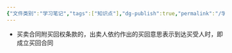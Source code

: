```yaml
---
{"文件类别":"学习笔记","tags":["知识点"],"dg-publish":true,"permalink":"/学习笔记/知识点cheese/买回权/","dgPassFrontmatter":true}
---
```


- 买卖合同附买回权条款的，出卖人依约作出的买回意思表示到达买受人时，即成立买回合同